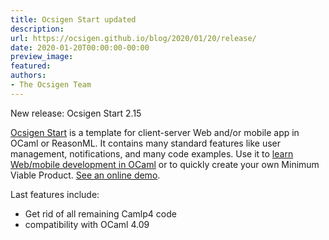 ```yaml
---
title: Ocsigen Start updated
description:
url: https://ocsigen.github.io/blog/2020/01/20/release/
date: 2020-01-20T00:00:00-00:00
preview_image:
featured:
authors:
- The Ocsigen Team
---
```


<p>New release: Ocsigen Start 2.15</p>

<p><a href="https://ocsigen.org/ocsigen-start/">Ocsigen Start</a> is a template for client-server Web and/or mobile app in OCaml or ReasonML.
It contains many standard features like user management, notifications, and many code examples.
Use it to <a href="https://ocsigen.org/tuto/latest/manual/start">learn Web/mobile development in OCaml</a> or to quickly create your own Minimum Viable Product.
<a href="https://ocsigen-1.inria.fr/ocsigen-start/demo/">See an online demo</a>.</p>

<p>Last features include:</p>
<ul>
  <li>Get rid of all remaining Camlp4 code</li>
  <li>compatibility with OCaml 4.09</li>
</ul>


